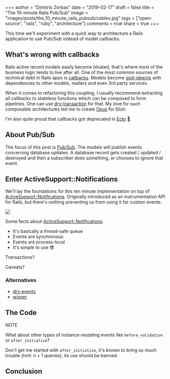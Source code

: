 +++
author = "Dimitris Zorbas"
date = "2019-02-17"
draft = false
title = "The 10-minute Rails Pub/Sub"
image = "images/posts/the_10_minute_rails_pubsub/cables.jpg"
tags = ["open-source", "rails", "ruby", "architecture"]
comments = true
share = true
+++


This time we'll experiment with a quick way to architecture a Rails
application to use Pub/Sub instead of model callbacks.

## What's wrong with callbacks

Rails active record models easily become bloated, that's where most of
the business logic tends to live after all. One of the most common sources of
technical debt in Rails apps is [callbacks][rails-callbacks]. Models become [god-objects][god-object]
with dependencies to other models, mailers and even 3rd party services.

When it comes to refactoring this coupling, I usually recommend
extracting all callbacks to stateless functions which can be composed to
form pipelines. One can use [dry-transaction][dry-transaction] for that.
My love for such composable architectures led me to create [Opus][opus] for Elixir.

I'm also quite proud that callbacks got deprecated in [Ecto][ecto-model-callbacks] 🎉.

## About Pub/Sub

The focus of this post is [Pub/Sub][pubsub]. The models will publish
events concerning database updates. A database record gets created /
updated / destroyed and then a subscriber does something, or chooses to
ignore that event.

## Enter ActiveSupport::Notifications

We'll lay the foundations for this ten minute implementation on top of
[ActiveSupport::Notifications][active_support-notifications]. Originally
introduced as an instrumentation API for Rails, but there's nothing
preventing us from using it for custom events.

<img src="/images/posts/the_10_minute_rails_pubsub/they_should.jpg" class="img-medium">

Some facts about [ActiveSupport::Notifications][active_support-notifications].

* It's basically a thread-safe queue
* Events are synchronous
* Events are process-local
* It's simple to use 😎

Transactions?

Caveats?

### Alternatives

* [dry-events][dry-events]
* [wisper][wisper]

## The Code

NOTE

What about other types of instance-mutating events like
`before_validation` or `after_initialize`?

Don't get me started with `after_initialize`, it's known to bring so
much trouble (hint: n + 1 queries), its use should be banned.

## Conclusion

[ecto-model-callbacks]: https://hexdocs.pm/ecto/1.1.0/Ecto.Model.Callbacks.html
[rails-callbacks]: https://guides.rubyonrails.org/active_record_callbacks.html
[god-object]: https://en.wikipedia.org/wiki/God_object
[opus]: https://github.com/zorbash/opus
[dry-transaction]: https://dry-rb.org/gems/dry-transaction/
[pubsub]: https://en.wikipedia.org/wiki/Publish%E2%80%93subscribe_pattern
[active_support-notifications]: https://api.rubyonrails.org/classes/ActiveSupport/Notifications.html
[dry-events]: https://dry-rb.org/gems/dry-events/
[wisper]: https://github.com/krisleech/wisper

<style>
.main-header {
  background-size: 32% auto;
}

.highlight {
  line-height: 20px;
}
</style>
